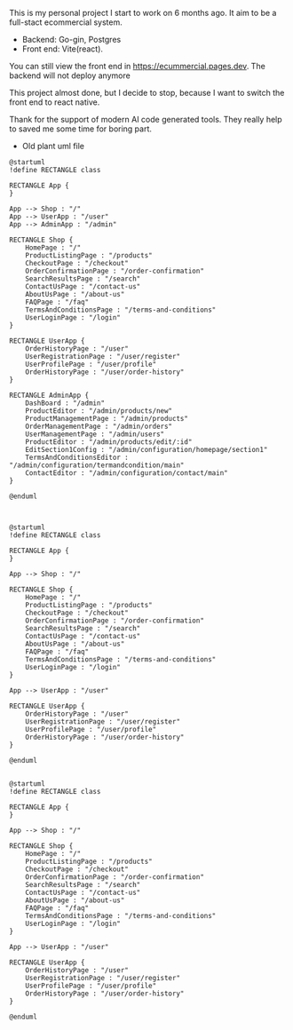 This is my personal project I start to work on 6 months ago. It aim to be a full-stact ecommercial system.

- Backend: Go-gin, Postgres
- Front end: Vite(react). 

You can still view the front end in https://ecummercial.pages.dev. The backend will not deploy anymore

This project almost done, but I decide to stop, because I want to switch the front end to react native.

Thank for the support of modern AI code generated tools. They really help to saved me some time for boring part.


- Old plant uml file
```plantuml
@startuml
!define RECTANGLE class

RECTANGLE App {
}

App --> Shop : "/"
App --> UserApp : "/user"
App --> AdminApp : "/admin"

RECTANGLE Shop {
    HomePage : "/"
    ProductListingPage : "/products"
    CheckoutPage : "/checkout"
    OrderConfirmationPage : "/order-confirmation"
    SearchResultsPage : "/search"
    ContactUsPage : "/contact-us"
    AboutUsPage : "/about-us"
    FAQPage : "/faq"
    TermsAndConditionsPage : "/terms-and-conditions"
    UserLoginPage : "/login"
}

RECTANGLE UserApp {
    OrderHistoryPage : "/user"
    UserRegistrationPage : "/user/register"
    UserProfilePage : "/user/profile"
    OrderHistoryPage : "/user/order-history"
}

RECTANGLE AdminApp {
    DashBoard : "/admin"
    ProductEditor : "/admin/products/new"
    ProductManagementPage : "/admin/products"
    OrderManagementPage : "/admin/orders"
    UserManagementPage : "/admin/users"
    ProductEditor : "/admin/products/edit/:id"
    EditSection1Config : "/admin/configuration/homepage/section1"
    TermsAndConditionsEditor : "/admin/configuration/termandcondition/main"
    ContactEditor : "/admin/configuration/contact/main"
}

@enduml

```


```plantuml


@startuml
!define RECTANGLE class

RECTANGLE App {
}

App --> Shop : "/"

RECTANGLE Shop {
    HomePage : "/"
    ProductListingPage : "/products"
    CheckoutPage : "/checkout"
    OrderConfirmationPage : "/order-confirmation"
    SearchResultsPage : "/search"
    ContactUsPage : "/contact-us"
    AboutUsPage : "/about-us"
    FAQPage : "/faq"
    TermsAndConditionsPage : "/terms-and-conditions"
    UserLoginPage : "/login"
}

App --> UserApp : "/user"

RECTANGLE UserApp {
    OrderHistoryPage : "/user"
    UserRegistrationPage : "/user/register"
    UserProfilePage : "/user/profile"
    OrderHistoryPage : "/user/order-history"
}

@enduml

```


```

```

```plantuml
@startuml
!define RECTANGLE class

RECTANGLE App {
}

App --> Shop : "/"

RECTANGLE Shop {
    HomePage : "/"
    ProductListingPage : "/products"
    CheckoutPage : "/checkout"
    OrderConfirmationPage : "/order-confirmation"
    SearchResultsPage : "/search"
    ContactUsPage : "/contact-us"
    AboutUsPage : "/about-us"
    FAQPage : "/faq"
    TermsAndConditionsPage : "/terms-and-conditions"
    UserLoginPage : "/login"
}

App --> UserApp : "/user"

RECTANGLE UserApp {
    OrderHistoryPage : "/user"
    UserRegistrationPage : "/user/register"
    UserProfilePage : "/user/profile"
    OrderHistoryPage : "/user/order-history"
}

@enduml
```
